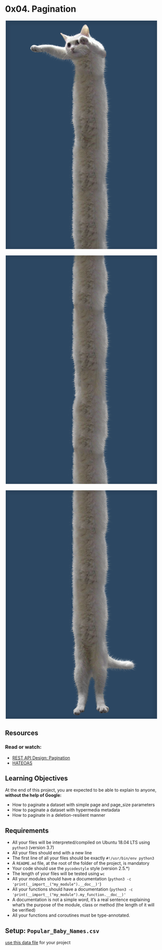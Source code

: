 0x04. Pagination
===

![](https://github.com/Cristhian-Carbonell/holbertonschool-web_back_end/blob/main/0x04-pagination/image/3646eb02de6527ca5d83.png?raw=true)

![](https://github.com/Cristhian-Carbonell/holbertonschool-web_back_end/blob/main/0x04-pagination/image/2.png?raw=true)

![](https://github.com/Cristhian-Carbonell/holbertonschool-web_back_end/blob/main/0x04-pagination/image/3.png?raw=true)
## Resources
### Read or watch:

- [REST API Design: Pagination](https://www.moesif.com/blog/technical/api-design/REST-API-Design-Filtering-Sorting-and-Pagination/#pagination)
- [HATEOAS](https://en.wikipedia.org/wiki/HATEOAS)

## Learning Objectives
At the end of this project, you are expected to be able to explain to anyone, **without the help of Google:**

- How to paginate a dataset with simple page and page_size parameters
- How to paginate a dataset with hypermedia metadata
- How to paginate in a deletion-resilient manner

## Requirements
- All your files will be interpreted/compiled on Ubuntu 18.04 LTS using ```python3``` (version 3.7)
- All your files should end with a new line
- The first line of all your files should be exactly ```#!/usr/bin/env python3```
- A ```README.md``` file, at the root of the folder of the project, is mandatory
- Your code should use the ```pycodestyle``` style (version 2.5.*)
- The length of your files will be tested using ```wc```
- All your modules should have a documentation (```python3 -c 'print(__import__("my_module").__doc__)'```)
- All your functions should have a documentation (```python3 -c 'print(__import__("my_module").my_function.__doc__)'```
- A documentation is not a simple word, it’s a real sentence explaining what’s the purpose of the module, class or method (the length of it will be verified)
- All your functions and coroutines must be type-annotated.

## Setup: ```Popular_Baby_Names.csv```
[use this data file](https://holbertonintranet.s3.amazonaws.com/uploads/misc/2020/5/7d3576d97e7560ae85135cc214ffe2b3412c51d7.csv?X-Amz-Algorithm=AWS4-HMAC-SHA256&X-Amz-Credential=AKIARDDGGGOUWMNL5ANN%2F20210727%2Fus-east-1%2Fs3%2Faws4_request&X-Amz-Date=20210727T212355Z&X-Amz-Expires=86400&X-Amz-SignedHeaders=host&X-Amz-Signature=5f13f5d7175b46e79e38503ab09e4a34af747c7d729ff49db135885acc1c7298) for your project


